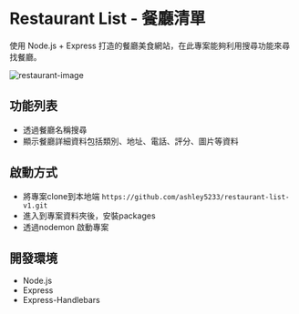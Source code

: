 # Restaurant List - 餐廳清單
使用 Node.js + Express 打造的餐廳美食網站，在此專案能夠利用搜尋功能來尋找餐廳。

![restaurant-image](https://res.cloudinary.com/dnivakimu/image/upload/v1615133999/%E6%88%AA%E5%9C%96_2021-03-08_%E4%B8%8A%E5%8D%8812.18.59_wiutwm.png)

## 功能列表
+ 透過餐廳名稱搜尋
+ 顯示餐廳詳細資料包括類別、地址、電話、評分、圖片等資料

## 啟動方式
+ 將專案clone到本地端
`https://github.com/ashley5233/restaurant-list-v1.git`
+ 進入到專案資料夾後，安裝packages
+ 透過nodemon 啟動專案

## 開發環境
+ Node.js
+ Express
+ Express-Handlebars
